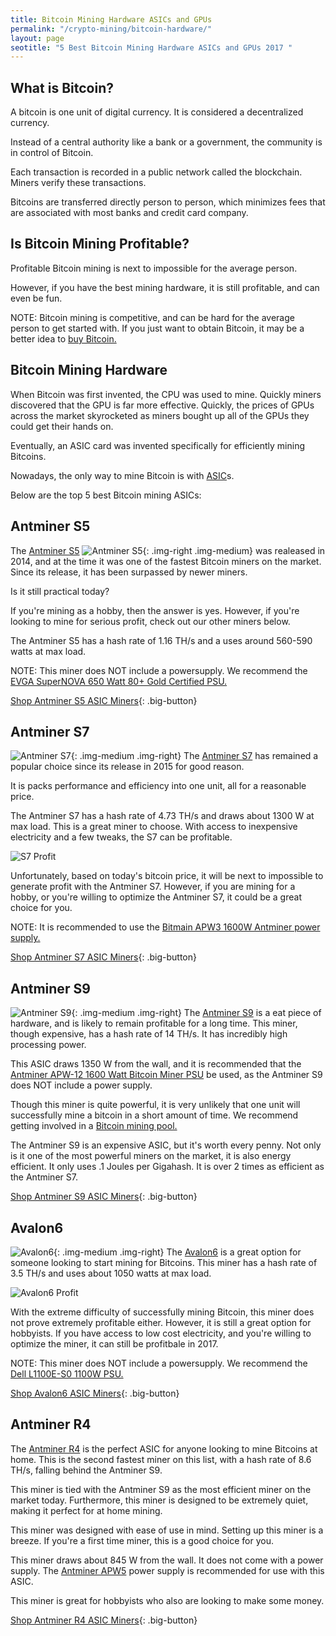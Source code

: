 ```yaml
---
title: Bitcoin Mining Hardware ASICs and GPUs  
permalink: "/crypto-mining/bitcoin-hardware/"
layout: page
seotitle: "5 Best Bitcoin Mining Hardware ASICs and GPUs 2017 " 
---
```


## What is Bitcoin? 

A bitcoin is one unit of digital currency. It is considered a decentralized currency. 

Instead of a central authority like a bank or a government, the community is in control of Bitcoin.

Each transaction is recorded in a public network called the blockchain. Miners verify these transactions. 

Bitcoins are transferred directly person to person, which minimizes fees that are associated with most banks and credit card company. 

## Is Bitcoin Mining Profitable? 

Profitable Bitcoin mining is next to impossible for the average person. 

However, if you have the best mining hardware, it is still profitable, and can even be fun. 

 NOTE: Bitcoin mining is competitive, and can be hard for the average person to get started with. If you just want to obtain Bitcoin, it may be a better idea to [buy Bitcoin.](https://www.coinbase.com/join/5967ac4be42b2d0260de144b) 

## Bitcoin Mining Hardware

When Bitcoin was first invented, the CPU was used to mine. Quickly miners discovered that the GPU is far more effective. Quickly, the prices of GPUs across the market skyrocketed as miners bought up all of the GPUs they could get their hands on. 

Eventually, an ASIC card was invented specifically for efficiently mining Bitcoins.

Nowadays, the only way to mine Bitcoin is with [ASIC](https://en.wikipedia.org/wiki/Application-specific_integrated_circuit)s. 

Below are the top 5 best Bitcoin mining ASICs:

## Antminer S5

The [Antminer S5](https://www.amazon.com/gp/product/B00RCTIY4G/ref=as_li_tl?ie=UTF8&camp=1789&creative=9325&creativeASIN=B00RCTIY4G&linkCode=as2&tag=cryptocurrency06-20&linkId=206a0499fac0cb838fab87f7d8cbe4ab)
![Antminer S5](/img/cryptocurrency/gpu/asic/s5.png "Antminer S5"){: .img-right .img-medium} was realeased in 2014, and at the time it was one of the fastest Bitcoin miners on the market. Since its release, it has been surpassed by newer miners. 

Is it still practical today? 

If you're mining as a hobby, then the answer is yes. However, if you're looking to mine for serious profit, check out our other miners below.

The Antminer S5 has a hash rate of 1.16 TH/s and a uses around 560-590 watts at max load. 

NOTE: This miner does NOT include a powersupply. We recommend the [EVGA SuperNOVA 650 Watt 80+ Gold Certified PSU.](https://www.amazon.com/gp/product/B00K85X2AW/ref=as_li_tl?ie=UTF8&camp=1789&creative=9325&creativeASIN=B00K85X2AW&linkCode=as2&tag=cryptocurrency06-20&linkId=7e3535363283f1ab2258a72f4904ebca)

[Shop Antminer S5 ASIC Miners](https://www.amazon.com/gp/product/B00RCTIY4G/ref=as_li_tl?ie=UTF8&camp=1789&creative=9325&creativeASIN=B00RCTIY4G&linkCode=as2&tag=cryptocurrency06-20&linkId=206a0499fac0cb838fab87f7d8cbe4ab){: .big-button}

## Antminer S7 
![Antminer S7](/img/cryptocurrency/gpu/asic/s7.jpg "Antminer S7"){: .img-medium .img-right}
The [Antminer S7](https://www.amazon.com/gp/product/B014OGCP6W/ref=as_li_tl?ie=UTF8&tag=cryptocurrency06-20&camp=1789&creative=9325&linkCode=as2&creativeASIN=B014OGCP6W&linkId=f9ead1a67810212bfe2b00f7b4fe2be1) has remained a popular choice since its release in 2015 for good reason. 

It is packs performance and efficiency into one unit, all for a reasonable price. 

The Antminer S7 has a hash rate of 4.73 TH/s and draws about 1300 W at max load. This is a great miner to choose. With access to inexpensive electricity and a few tweaks, the S7 can be profitable. 


![S7 Profit](/img/cryptocurrency/gpu/asic/s7-profit.png "S7 Mining Profitability")



Unfortunately, based on today's bitcoin price, it will be next to impossible to generate profit with the Antminer S7. However, if you are mining for a hobby, or you're willing to optimize the Antminer S7, it could be a great choice for you. 

NOTE: It is recommended to use the [Bitmain APW3 1600W Antminer power supply.](https://www.amazon.com/gp/product/B01N8UDFTF/ref=as_li_tl?ie=UTF8&tag=cryptocurrency06-20&camp=1789&creative=9325&linkCode=as2&creativeASIN=B01N8UDFTF&linkId=e71b7f5b4c9cb657557c96011a355f7c)

[Shop Antminer S7 ASIC Miners](https://www.amazon.com/gp/product/B014OGCP6W/ref=as_li_tl?ie=UTF8&tag=cryptocurrency06-20&camp=1789&creative=9325&linkCode=as2&creativeASIN=B014OGCP6W&linkId=f9ead1a67810212bfe2b00f7b4fe2be1){: .big-button}

## Antminer S9
![Antminer S9](/img/cryptocurrency/gpu/asic/s9.jpg "Antminer S9"){: .img-medium .img-right}
The [Antminer S9](https://www.amazon.com/gp/product/B01MCZVPFE/ref=as_li_tl?ie=UTF8&tag=cryptocurrency06-20&camp=1789&creative=9325&linkCode=as2&creativeASIN=B01MCZVPFE&linkId=f1198e95d3a831a393d548cee0585a7e) is a eat piece of hardware, and is likely to remain profitable for a long time. This miner, though expensive, has a hash rate of 14 TH/s. It has incredibly high processing power. 

This ASIC draws 1350 W from the wall, and it is recommended that the [Antminer APW-12 1600 Watt Bitcoin Miner PSU](http://rover.ebay.com/rover/1/711-53200-19255-0/1?icep_ff3=10&pub=5575177097&toolid=10001&campid=5338145148&customid=&icep_uq=apw-12+power+supply&icep_sellerId=&icep_ex_kw=&icep_sortBy=12&icep_catId=&icep_minPrice=&icep_maxPrice=&ipn=psmain&icep_vectorid=229466&kwid=902099&mtid=824&kw=lg) be used, as the Antminer S9 does NOT include a power supply. 

Though this miner is quite powerful, it is very unlikely that one unit will successfully mine a bitcoin in a short amount of time. We recommend getting involved in a [Bitcoin mining pool.](https://en.bitcoin.it/wiki/Comparison_of_mining_pools)

The Antminer S9 is an expensive ASIC, but it's worth every penny. Not only is it one of the most powerful miners on the market, it is also energy efficient. It only uses .1 Joules per Gigahash. It is over 2 times as efficient as the Antminer S7. 

[Shop Antminer S9 ASIC Miners](https://www.amazon.com/gp/product/B01MCZVPFE/ref=as_li_tl?ie=UTF8&tag=cryptocurrency06-20&camp=1789&creative=9325&linkCode=as2&creativeASIN=B01MCZVPFE&linkId=f1198e95d3a831a393d548cee0585a7e){: .big-button}

## Avalon6 

![Avalon6](/img/cryptocurrency/gpu/asic/avalon6.jpg "Avalon6"){: .img-medium .img-right}
The [Avalon6](https://www.amazon.com/gp/product/B01AKU94HY/ref=as_li_tl?ie=UTF8&camp=1789&creative=9325&creativeASIN=B01AKU94HY&linkCode=as2&tag=cryptocurrency06-20&linkId=1e10e75d073c464125be6001712b1d55) is a great option for someone looking to start mining for Bitcoins. This miner has a hash rate of 3.5 TH/s and uses about 1050 watts at max load. 

![Avalon6 Profit](/img/cryptocurrency/gpu/asic/avalon6-profit.png "Avalon 6 Profit")

With the extreme difficulty of successfully mining Bitcoin, this miner does not prove extremely profitable either. However, it is still a great option for hobbyists. If you have access to low cost electricity, and you're willing to optimize the miner, it can still be profitbale in 2017. 

NOTE: This miner does NOT include a powersupply. We recommend the [Dell L1100E-S0 1100W PSU.](https://www.amazon.com/gp/product/B014VUHHP0/ref=as_li_tl?ie=UTF8&camp=1789&creative=9325&creativeASIN=B014VUHHP0&linkCode=as2&tag=cryptocurrency06-20&linkId=87c94875cc1b621a3c0136f01cd29c94) 

[Shop Avalon6 ASIC Miners](https://www.amazon.com/gp/product/B01AKU94HY/ref=as_li_tl?ie=UTF8&camp=1789&creative=9325&creativeASIN=B01AKU94HY&linkCode=as2&tag=cryptocurrency06-20&linkId=1e10e75d073c464125be6001712b1d55){: .big-button}

## Antminer R4 

The [Antminer R4](https://www.amazon.com/gp/product/B01N3C30ZV/ref=as_li_tl?ie=UTF8&tag=cryptocurrency06-20&camp=1789&creative=9325&linkCode=as2&creativeASIN=B01N3C30ZV&linkId=15ce9ecca43fbc5cf90b8074af2f7d45) is the perfect ASIC for anyone looking to mine Bitcoins at home. This is the second fastest miner on this list, with a hash rate of 8.6 TH/s, falling behind the Antminer S9. 

This miner is tied with the Antminer S9 as the most efficient miner on the market today. Furthermore, this miner is designed to be extremely quiet, making it perfect for at home mining. 

This miner was designed with ease of use in mind. Setting up this miner is a breeze. If you're a first time miner, this is a good choice for you. 

This miner draws about 845 W from the wall. It does not come with a power supply. The [Antminer APW5](http://rover.ebay.com/rover/1/711-53200-19255-0/1?icep_ff3=10&pub=5575177097&toolid=10001&campid=5338145148&customid=&icep_uq=APW5+Power+Supply&icep_sellerId=&icep_ex_kw=&icep_sortBy=12&icep_catId=&icep_minPrice=&icep_maxPrice=&ipn=psmain&icep_vectorid=229466&kwid=902099&mtid=824&kw=lg) power supply is recommended for use with this ASIC.

This miner is great for hobbyists who also are looking to make some money. 

[Shop Antminer R4 ASIC Miners](https://www.amazon.com/gp/product/B01N3C30ZV/ref=as_li_tl?ie=UTF8&tag=cryptocurrency06-20&camp=1789&creative=9325&linkCode=as2&creativeASIN=B01N3C30ZV&linkId=15ce9ecca43fbc5cf90b8074af2f7d45){: .big-button}



